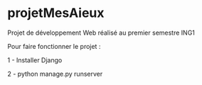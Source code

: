# projetMesAieux
Projet de développement Web réalisé au premier semestre ING1

Pour faire fonctionner le projet :

1 - Installer Django

2 - python manage.py runserver

